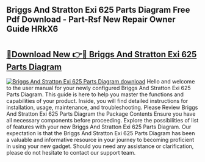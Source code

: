 ## Briggs And Stratton Exi 625 Parts Diagram Free Pdf Download - Part-Rsf New Repair Owner Guide HRkX6

# <h2><a href="http://dfighz7.blite.top/?on=Briggs+And+Stratton+Exi+625+Parts+Diagram">🔗Download New 👉🔴 Briggs And Stratton Exi 625 Parts Diagram</a></h2>

[![Briggs And Stratton Exi 625 Parts Diagram download](https://i.imgur.com/lujVjoI.png)](http://dfighz7.blite.top/?on=Briggs+And+Stratton+Exi+625+Parts+Diagram)
Hello and welcome to the user manual for your newly configured Briggs And Stratton Exi 625 Parts Diagram. This guide is here to help you master the functions and capabilities of your product. Inside, you will find detailed instructions for installation, usage, maintenance, and troubleshooting. Please Review Briggs And Stratton Exi 625 Parts Diagram the Package Contents Ensure you have all necessary components before proceeding. Explore the possibilities of list of features with your new Briggs And Stratton Exi 625 Parts Diagram. Our expectation is that the Briggs And Stratton Exi 625 Parts Diagram has been a valuable and informative resource in your journey to becoming proficient in using your new gadget. Should you need any assistance or clarification, please do not hesitate to contact our support team.
